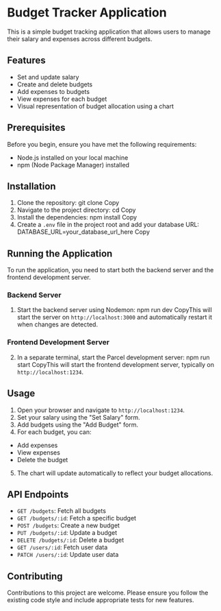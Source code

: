 # Budget Tracker Application

This is a simple budget tracking application that allows users to manage their salary and expenses across different budgets.

## Features

- Set and update salary
- Create and delete budgets
- Add expenses to budgets
- View expenses for each budget
- Visual representation of budget allocation using a chart

## Prerequisites

Before you begin, ensure you have met the following requirements:

- Node.js installed on your local machine
- npm (Node Package Manager) installed

## Installation

1. Clone the repository:
   git clone [<repository-url>](https://github.com/Danil4UA/DI_-Hackathon_2/)
   Copy
2. Navigate to the project directory:
   cd <project-directory>
   Copy
3. Install the dependencies:
   npm install
   Copy
4. Create a `.env` file in the project root and add your database URL:
   DATABASE_URL=your_database_url_here
   Copy

## Running the Application

To run the application, you need to start both the backend server and the frontend development server.

### Backend Server

1. Start the backend server using Nodemon:
   npm run dev
   CopyThis will start the server on `http://localhost:3000` and automatically restart it when changes are detected.

### Frontend Development Server

2. In a separate terminal, start the Parcel development server:
   npm run start
   CopyThis will start the frontend development server, typically on `http://localhost:1234`.

## Usage

1. Open your browser and navigate to `http://localhost:1234`.
2. Set your salary using the "Set Salary" form.
3. Add budgets using the "Add Budget" form.
4. For each budget, you can:

- Add expenses
- View expenses
- Delete the budget

5. The chart will update automatically to reflect your budget allocations.

## API Endpoints

- `GET /budgets`: Fetch all budgets
- `GET /budgets/:id`: Fetch a specific budget
- `POST /budgets`: Create a new budget
- `PUT /budgets/:id`: Update a budget
- `DELETE /budgets/:id`: Delete a budget
- `GET /users/:id`: Fetch user data
- `PATCH /users/:id`: Update user data

## Contributing

Contributions to this project are welcome. Please ensure you follow the existing code style and include appropriate tests for new features.
